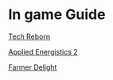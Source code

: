 # In game Guide

[Tech Reborn](https://wiki.techreborn.ovh/doku.php?id=start)

[Applied Energistics 2](https://guide.appliedenergistics.org/1.20.1/getting-started)

[Farmer Delight](https://www.minecraft-guides.com/wiki/farmers-delight/)

